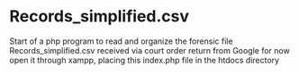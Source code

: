 # Records_simplified.csv
Start of a php program to read and organize the forensic file Records_simplified.csv received via court order return from Google
for now open it through xampp, placing this index.php file in the htdocs directory
